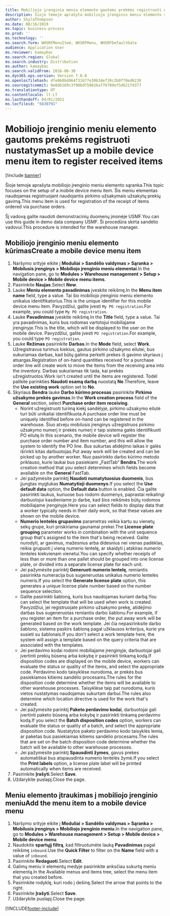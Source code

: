 ```yaml
---
title: Mobiliojo įrenginio meniu elemento gautoms prekėms registruoti nustatymas
description: Šioje temoje aprašyta mobiliojo įrenginio meniu elemento sąranka.
author: ShylaThompson
ms.date: 08/16/2019
ms.topic: business-process
ms.prod: ''
ms.technology: ''
ms.search.form: WHSRFMenuItem, WHSRFMenu, WHSRFDefaultData
audience: Application User
ms.reviewer: kamaybac
ms.search.region: Global
ms.search.industry: Distribution
ms.author: kamaybac
ms.search.validFrom: 2016-06-30
ms.dyn365.ops.version: Version 7.0.0
ms.openlocfilehash: dfe068bd964f31b77e30b34ef20c2b0f70ed6238
ms.sourcegitcommit: 0e8db169c3f90bd750826af76709ef5d621fd377
ms.translationtype: HT
ms.contentlocale: lt-LT
ms.lasthandoff: 04/01/2021
ms.locfileid: "5830791"
---
```

# <a name="set-up-a-mobile-device-menu-item-to-register-received-items"></a><span data-ttu-id="755ea-103">Mobiliojo įrenginio meniu elemento gautoms prekėms registruoti nustatymas</span><span class="sxs-lookup"><span data-stu-id="755ea-103">Set up a mobile device menu item to register received items</span></span>

[!include [banner](../../includes/banner.md)]

<span data-ttu-id="755ea-104">Šioje temoje aprašyta mobiliojo įrenginio meniu elemento sąranka.</span><span class="sxs-lookup"><span data-stu-id="755ea-104">This topic focuses on the setup of a mobile device menu item.</span></span> <span data-ttu-id="755ea-105">Šis meniu elementas naudojamas registruojant naudojantis pirkimo užsakymais užsakytų prekių gavimą.</span><span class="sxs-lookup"><span data-stu-id="755ea-105">This menu item is used for registration of the receipt of items ordered via purchase orders.</span></span> 

<span data-ttu-id="755ea-106">Šį vadovą galite naudoti demonstracinių duomenų įmonėje USMF.</span><span class="sxs-lookup"><span data-stu-id="755ea-106">You can use this guide in demo data company USMF.</span></span> <span data-ttu-id="755ea-107">Ši procedūra skirta sandėlio vadovui.</span><span class="sxs-lookup"><span data-stu-id="755ea-107">This procedure is intended for the warehouse manager.</span></span>


## <a name="create-a-mobile-device-menu-item"></a><span data-ttu-id="755ea-108">Mobiliojo įrenginio meniu elemento kūrimas</span><span class="sxs-lookup"><span data-stu-id="755ea-108">Create a mobile device menu item</span></span>
1. <span data-ttu-id="755ea-109">Naršymo srityje eikite į **Moduliai > Sandėlio valdymas > Sąranka > Mobilusis įrenginys > Mobiliojo įrenginio meniu elementai**.</span><span class="sxs-lookup"><span data-stu-id="755ea-109">In the navigation pane, go to **Modules > Warehouse management > Setup > Mobile device > Mobile device menu items**.</span></span>
2. <span data-ttu-id="755ea-110">Pasirinkite **Naujas**.</span><span class="sxs-lookup"><span data-stu-id="755ea-110">Select **New**.</span></span>
3. <span data-ttu-id="755ea-111">Lauke **Meniu elemento pavadinimas** įveskite reikšmę.</span><span class="sxs-lookup"><span data-stu-id="755ea-111">In the **Menu item name** field, type a value.</span></span> <span data-ttu-id="755ea-112">Tai šio mobiliojo įrenginio meniu elemento unikalus identifikatorius.</span><span class="sxs-lookup"><span data-stu-id="755ea-112">This is the unique identifier for this mobile device menu item.</span></span> <span data-ttu-id="755ea-113">Pavyzdžiui, galite įvesti `My PO registration`.</span><span class="sxs-lookup"><span data-stu-id="755ea-113">For example, you could type `My PO registration`.</span></span>  
4. <span data-ttu-id="755ea-114">Lauke **Pavadinimas** įveskite reikšmę.</span><span class="sxs-lookup"><span data-stu-id="755ea-114">In the **Title** field, type a value.</span></span> <span data-ttu-id="755ea-115">Tai yra pavadinimas, kuris bus rodomas vartotojui mobiliajame įrenginyje.</span><span class="sxs-lookup"><span data-stu-id="755ea-115">This is the title, which will be displayed to the user on the mobile device.</span></span> <span data-ttu-id="755ea-116">Pavyzdžiui, galite įvesti `PO registration`.</span><span class="sxs-lookup"><span data-stu-id="755ea-116">For example, you could type `PO registration`.</span></span>  
5. <span data-ttu-id="755ea-117">Lauke **Režimas** pasirinkite **Darbas**.</span><span class="sxs-lookup"><span data-stu-id="755ea-117">In the **Mode** field, select **Work**.</span></span> <span data-ttu-id="755ea-118">Užregistravus turimus kiekius, gautus pirkimo užsakymo eilutei, bus sukuriamas darbas, kad būtų galima perkelti prekes iš gavimo skyriaus į atsargas.</span><span class="sxs-lookup"><span data-stu-id="755ea-118">Registration of on-hand quantities received for a purchase order line will create work to move the items from the receiving area into the inventory.</span></span> <span data-ttu-id="755ea-119">Darbas sukuriamas tik tada, kai prekės užregistruotos.</span><span class="sxs-lookup"><span data-stu-id="755ea-119">Work isn't created until the items are registered.</span></span> <span data-ttu-id="755ea-120">Todėl palikite parinkties **Naudoti esamą darbą** nuostatą **Ne**.</span><span class="sxs-lookup"><span data-stu-id="755ea-120">Therefore, leave the **Use existing work** option set to **No**.</span></span>
6. <span data-ttu-id="755ea-121">Skyriaus **Bendra** lauke **Darbo kūrimo procesas** pasirinkite **Pirkimo užsakymo prekės gavimas**.</span><span class="sxs-lookup"><span data-stu-id="755ea-121">In the **Work creation process** field of the **General** section, select **Purchase order item receiving**.</span></span>
    - <span data-ttu-id="755ea-122">Norint užregistruoti turimą kiekį sandėlyje, pirkimo užsakymo eilutė turi būti unikaliai identifikuota.</span><span class="sxs-lookup"><span data-stu-id="755ea-122">A purchase order line must be uniquely identified before on-hand can be registered in the warehouse.</span></span> <span data-ttu-id="755ea-123">Šiuo atveju mobilusis įrenginys užregistruos pirkimo užsakymo numerį ir prekės numerį ir taip sistema galės identifikuoti PO eilutę.</span><span class="sxs-lookup"><span data-stu-id="755ea-123">In this scenario, the mobile device will register the purchase order number and item number, and this will allow the system to identify the PO line.</span></span> <span data-ttu-id="755ea-124">Bus sukurtas atidėjimo laikas ir galės išrinkti kitas darbuotojas.</span><span class="sxs-lookup"><span data-stu-id="755ea-124">Put away work will be created and can be picked up by another worker.</span></span> <span data-ttu-id="755ea-125">Nuo pasirinkto darbo kūrimo metodo priklauso, kurie laukai bus pasiekiami „FastTab“ **Bendra**.</span><span class="sxs-lookup"><span data-stu-id="755ea-125">The work creation method that you select determines which fields become available on the **General** FastTab.</span></span>  
    - <span data-ttu-id="755ea-126">Jei pažymėsite parinktį **Naudoti numatytuosius duomenis**, bus įjungtas mygtukas **Numatytieji duomenys**.</span><span class="sxs-lookup"><span data-stu-id="755ea-126">If you select the **Use default data** option, the **Default data** button is enabled.</span></span> <span data-ttu-id="755ea-127">Čia galite pasirinkti laukus, kuriuose bus rodomi duomenys, paprastai reikalingi darbuotojui kasdieniame jo darbe, kad šios reikšmės būtų rodomos mobiliajame įrenginyje.</span><span class="sxs-lookup"><span data-stu-id="755ea-127">Here you can select fields to display data that a worker typically needs in their daily work, so that these values are shown on the mobile device.</span></span>  
    - <span data-ttu-id="755ea-128">**Numerio lentelės grupavimo** parametras veikia kartu su vienetų sekų grupe, kuri priskiriama gaunamai prekei.</span><span class="sxs-lookup"><span data-stu-id="755ea-128">The **License plate grouping** parameter works in combination with the unit sequence group that's assigned to the item that's being received.</span></span> <span data-ttu-id="755ea-129">Galite nurodyti, ar gavimus, mažesnius arba didesnius nei vienas padėklas, reikia grupuoti į vieną numerio lentelę, ar skaidyti į atskiras numerio lenteles kiekvienam vienetui.</span><span class="sxs-lookup"><span data-stu-id="755ea-129">You can specify whether receipts of less than or more than one pallet should be grouped into one license plate, or divided into a separate license plate for each unit.</span></span>  
    - <span data-ttu-id="755ea-130">Jei pažymėsite parinktį **Generuoti numerio lentelę**, remiantis pasirinkta numeracija bus sugeneruotas unikalus numerio lentelės numeris.</span><span class="sxs-lookup"><span data-stu-id="755ea-130">If you select the **Generate license plate** option, this generates a unique license plate number based on the number sequence selection.</span></span>  
    - <span data-ttu-id="755ea-131">Galite pasirinkti šabloną, kuris bus naudojamas kuriant darbą.</span><span class="sxs-lookup"><span data-stu-id="755ea-131">You can select the template that will be used when work is created.</span></span> <span data-ttu-id="755ea-132">Pavyzdžiui, jei registruojate pirkimo užsakymo prekę, atidėjimo darbas bus sugeneruotas remiantis darbo šablonu.</span><span class="sxs-lookup"><span data-stu-id="755ea-132">For example, if you register an item for a purchase order, the put away work will be generated based on the work template.</span></span> <span data-ttu-id="755ea-133">Jei čia nepasirinksite darbo šablono, sistema paskirs šabloną pagal užklausos kriterijus, kurie yra susieti su šablonais.</span><span class="sxs-lookup"><span data-stu-id="755ea-133">If you don't select a work template here, the system will assign a template based on the query criteria that are associated with the templates.</span></span>  
    - <span data-ttu-id="755ea-134">Jei perdavimo kodai rodomi mobiliajame įrenginyje, darbuotojai gali įvertinti prekių būseną arba kokybę ir pasirinkti tinkamą kodą.</span><span class="sxs-lookup"><span data-stu-id="755ea-134">If disposition codes are displayed on the mobile device, workers can evaluate the status or quality of the items, and select the appropriate code.</span></span> <span data-ttu-id="755ea-135">Perdavimo kodo taisyklėse nurodoma, ar prekės bus pasiekiamos kitiems sandėlio procesams.</span><span class="sxs-lookup"><span data-stu-id="755ea-135">The rules for the disposition code determine whether the items will be available to other warehouse processes.</span></span> <span data-ttu-id="755ea-136">Taisyklėse taip pat nurodoma, kuris vietos nustatymas naudojamas sukurtam darbui.</span><span class="sxs-lookup"><span data-stu-id="755ea-136">The rules also determine which location directive is used for the work that's created.</span></span>   
    - <span data-ttu-id="755ea-137">Jei pažymėsite parinktį **Paketo perdavimo kodai**, darbuotojai gali įvertinti paketo būseną arba kokybę ir pasirinkti tinkamą perdavimo kodą.</span><span class="sxs-lookup"><span data-stu-id="755ea-137">If you select the **Batch disposition codes** option, workers can evaluate the status or quality of a batch, and select the appropriate disposition code.</span></span> <span data-ttu-id="755ea-138">Nustatytos paketo perdavimo kodo taisyklės lemia, ar paketas bus pasiekiamas kitiems sandėlio procesams.</span><span class="sxs-lookup"><span data-stu-id="755ea-138">The rules that are set on the batch disposition code determine whether the batch will be available to other warehouse processes.</span></span>  
    - <span data-ttu-id="755ea-139">Jei pažymėsite parinktį **Spausdinti žymes**, gavus prekes automatiškai bus atspausdinta numerio lentelės žymė.</span><span class="sxs-lookup"><span data-stu-id="755ea-139">If you select the **Print labels** option, a license plate label will be printed automatically when items are received.</span></span>  
7. <span data-ttu-id="755ea-140">Pasirinkite **Įrašyti**.</span><span class="sxs-lookup"><span data-stu-id="755ea-140">Select **Save**.</span></span>
8. <span data-ttu-id="755ea-141">Uždarykite puslapį.</span><span class="sxs-lookup"><span data-stu-id="755ea-141">Close the page.</span></span>

## <a name="add-the-menu-item-to-a-mobile-device-menu"></a><span data-ttu-id="755ea-142">Meniu elemento įtraukimas į mobiliojo įrenginio meniu</span><span class="sxs-lookup"><span data-stu-id="755ea-142">Add the menu item to a mobile device menu</span></span>
1. <span data-ttu-id="755ea-143">Naršymo srityje eikite į **Moduliai > Sandėlio valdymas > Sąranka > Mobilusis įrenginys > Mobiliojo įrenginio meniu**.</span><span class="sxs-lookup"><span data-stu-id="755ea-143">In the navigation pane, go to **Modules > Warehouse management > Setup > Mobile device > Mobile device menu**.</span></span>
2. <span data-ttu-id="755ea-144">Naudokite **spartųjį filtrą**, kad filtruotumėte lauką **Pavadinimas** pagal reikšmę `inbound`.</span><span class="sxs-lookup"><span data-stu-id="755ea-144">Use the **Quick Filter** to filter on the **Name** field with a value of `inbound`.</span></span>
3. <span data-ttu-id="755ea-145">Pasirinkite **Redaguoti**.</span><span class="sxs-lookup"><span data-stu-id="755ea-145">Select **Edit**.</span></span>
4. <span data-ttu-id="755ea-146">Galimų meniu ir elementų medyje pasirinkite anksčiau sukurtą meniu elementą.</span><span class="sxs-lookup"><span data-stu-id="755ea-146">In the Available menus and items tree, select the menu item that you created before.</span></span>
5. <span data-ttu-id="755ea-147">Pasirinkite rodyklę, kuri rodo į dešinę.</span><span class="sxs-lookup"><span data-stu-id="755ea-147">Select the arrow that points to the right.</span></span>
6. <span data-ttu-id="755ea-148">Pasirinkite **Įrašyti**.</span><span class="sxs-lookup"><span data-stu-id="755ea-148">Select **Save**.</span></span>
7. <span data-ttu-id="755ea-149">Uždarykite puslapį.</span><span class="sxs-lookup"><span data-stu-id="755ea-149">Close the page.</span></span>



[!INCLUDE[footer-include](../../../includes/footer-banner.md)]